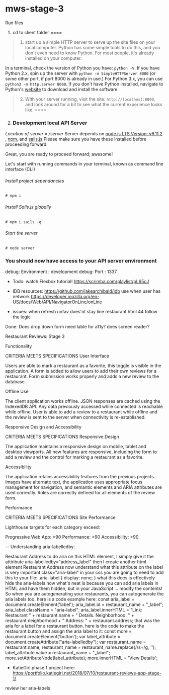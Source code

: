 # mws-stage-3
Run files
1) cd to client folder
====
> 1. start up a simple HTTP server to serve up the site files on your local computer. Python has some simple tools to do this, and you don't even need to know Python. For most people, it's already installed on your computer. 

In a terminal, check the version of Python you have: `python -V`. If you have Python 2.x, spin up the server with `python -m SimpleHTTPServer 8000` (or some other port, if port 8000 is already in use.) For Python 3.x, you can use `python3 -m http.server 8000`. If you don't have Python installed, navigate to Python's [website](https://www.python.org/) to download and install the software.

> 2. With your server running, visit the site: `http://localhost:8000`, and look around for a bit to see what the current experience looks like.
====

2) ### Development local API Server
_Location of server = /server_
Server depends on [node.js LTS Version: v6.11.2 ](https://nodejs.org/en/download/), [npm](https://www.npmjs.com/get-npm), and [sails.js](http://sailsjs.com/)
Please make sure you have these installed before proceeding forward.

Great, you are ready to proceed forward; awesome!

Let's start with running commands in your terminal, known as command line interface (CLI)

###### Install project dependancies
```Install project dependancies
# npm i
```
###### Install Sails.js globally
```Install sails global
# npm i sails -g
```
###### Start the server
```Start server
# node server
```
### You should now have access to your API server environment
debug: Environment : development
debug: Port        : 1337









- Todo: watch Flexbox tutorial! https://scrimba.com/playlist/pL65cJ
- IDB resources: https://github.com/jakearchibald/idb use when user has network https://developer.mozilla.org/en-US/docs/Web/API/NavigatorOnLine/onLine

- issues: when refresh unfav does'nt stay line restaurant.html 44 follow the logic

Done: 
Does drop down form need lable for a11y?  does screen reader? 


Restaurant Reviews: Stage 3

Functionality

CRITERIA
MEETS SPECIFICATIONS
User Interface

Users are able to mark a restaurant as a favorite, this toggle is visible in the application. A form is added to allow users to add their own reviews for a restaurant. Form submission works properly and adds a new review to the database.

Offline Use

The client application works offline. JSON responses are cached using the IndexedDB API. Any data previously accessed while connected is reachable while offline. User is able to add a review to a restaurant while offline and the review is sent to the server when connectivity is re-established.

Responsive Design and Accessibility

CRITERIA
MEETS SPECIFICATIONS
Responsive Design

The application maintains a responsive design on mobile, tablet and desktop viewports. All new features are responsive, including the form to add a review and the control for marking a restaurant as a favorite.

Accessibility

The application retains accessibility features from the previous projects. Images have alternate text, the application uses appropriate focus management for navigation, and semantic elements and ARIA attributes are used correctly. Roles are correctly defined for all elements of the review form.

Performance

CRITERIA
MEETS SPECIFICATIONS
Site Performance

Lighthouse targets for each category exceed:

Progressive Web App: >90
Performance: >90
Accessibility: >90


-- 
Understanding aria-labelledby:

<p id="restaurant-address" tabindex="0" aria-labelledby="address_label"></p>
       <label id="address_label" class="aria-label">Restaurant Address</label>
to do aria on this HTML element, I simply give it the attiribute aria-labelledby="address_label"
then I create another html element
<label id="address_label" class="aria-label">Restaurant Address</label>
now understand what this attribute on the label is very important class="aria-label"
in your css you are going to need to add this to your file:
.aria-label {
 display: none;
}
what this does is effectively hide the aria-labels
now what's neat is because you can add aria labels in HTML and have them hidden, but in your JavaScript ... modify the contents! So when you are autogenerating your restaurants, you can autogenerate the aria labels too.
here is a code example here:
const aria_label = document.createElement('label');
 aria_label.id = restaurant_name + "_label";
 aria_label.className = "aria-label";
 aria_label.innerHTML = "Link: Restaurant " + restaurant.name + " Details. Neighborhood: " + restaurant.neighborhood + " Address: " + restaurant.address;
that was the aria for a label for a restaurant button. here is the code to make the restaurant button and assign the aria label to it:
const more = document.createElement('button');
 var label_attribute = document.createAttribute("aria-labelledby");
 var restaurant_name = restaurant.name;
 restaurant_name = restaurant_name.replace(/\s+/g, '');
 label_attribute.value = restaurant_name + "_label";
 more.setAttributeNode(label_attribute);
 more.innerHTML = 'View Details';


 - KatieGirl phase 1 project here: https://portfolio.katiegirl.net/2018/07/10/restaurant-reviews-app-stage-1/

 review her aria-labels